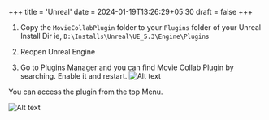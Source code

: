 +++
title = 'Unreal'
date = 2024-01-19T13:26:29+05:30
draft = false
+++

1. Copy the `MovieCollabPlugin` folder to your `Plugins` folder of your Unreal Install Dir ie,
`D:\Installs\Unreal\UE_5.3\Engine\Plugins`

2. Reopen Unreal Engine

3. Go to Plugins Manager and you can find Movie Collab Plugin by searching. Enable it and restart.
![Alt text](/MovieCollab/DCC/unreal/UEPlugin_03.png)

You can access the plugin from the top Menu.

![Alt text](/MovieCollab/DCC/unreal/UEPlugin_01.png)